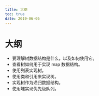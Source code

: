 ```yaml
---
title: 大纲
toc: true
date: 2019-06-05
---
```

# 大纲


* 要理解树数据结构是什么，以及如何使用它。
* 查看树如何用于实现 map 数据结构。
* 使用列表实现树。
* 使用类和引用来实现树。
* 实现树作为递归数据结构。
* 使用堆实现优先级队列。
